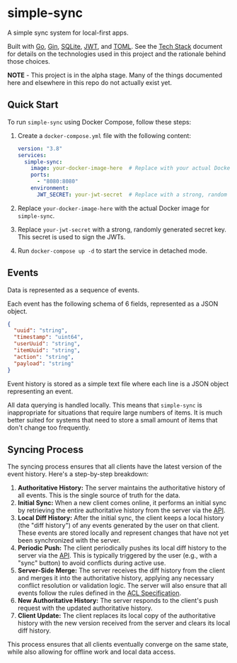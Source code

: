 # simple-sync
A simple sync system for local-first apps. 

Built with [Go](https://go.dev/), [Gin](https://github.com/gin-gonic/gin), [SQLite](https://www.sqlite.org/index.html), [JWT](https://jwt.io/), and [TOML](https://toml.io/en/). See the [Tech Stack](docs/tech-stack.md) document for details on the technologies used in this project and the rationale behind those choices.

**NOTE** - This project is in the alpha stage. Many of the things documented here and elsewhere in this repo do not actually exist yet.

## Quick Start

To run `simple-sync` using Docker Compose, follow these steps:

1.  Create a `docker-compose.yml` file with the following content:

    ```yaml
    version: "3.8"
    services:
      simple-sync:
        image: your-docker-image-here  # Replace with your actual Docker image
        ports:
          - "8080:8080"
        environment:
          JWT_SECRET: your-jwt-secret  # Replace with a strong, random secret
    ```

2.  Replace `your-docker-image-here` with the actual Docker image for `simple-sync`.
3.  Replace `your-jwt-secret` with a strong, randomly generated secret key. This secret is used to sign the JWTs.
4.  Run `docker-compose up -d` to start the service in detached mode.

## Events

Data is represented as a sequence of events.

Each event has the following schema of 6 fields, represented as a JSON object.

```json
{
  "uuid": "string",
  "timestamp": "uint64",
  "userUuid": "string",
  "itemUuid": "string",
  "action": "string",
  "payload": "string"
}
```

Event history is stored as a simple text file where each line is a JSON object representing an event.

All data querying is handled locally. This means that `simple-sync` is inappropriate for situations that require large numbers of items. It is much better suited for systems that need to store a small amount of items that don't change too frequently.

## Syncing Process

The syncing process ensures that all clients have the latest version of the event history. Here's a step-by-step breakdown:

1.  **Authoritative History:** The server maintains the authoritative history of all events. This is the single source of truth for the data.
2.  **Initial Sync:** When a new client comes online, it performs an initial sync by retrieving the entire authoritative history from the server via the [API](docs/api.md).
3.  **Local Diff History:** After the initial sync, the client keeps a local history (the "diff history") of any events generated by the user on that client. These events are stored locally and represent changes that have not yet been synchronized with the server.
4.  **Periodic Push:** The client periodically pushes its local diff history to the server via the [API](docs/api.md). This is typically triggered by the user (e.g., with a "sync" button) to avoid conflicts during active use.
5.  **Server-Side Merge:** The server receives the diff history from the client and merges it into the authoritative history, applying any necessary conflict resolution or validation logic. The server will also ensure that all events follow the rules defined in the [ACL Specification](docs/acl.md).
6.  **New Authoritative History:** The server responds to the client's push request with the updated authoritative history.
7.  **Client Update:** The client replaces its local copy of the authoritative history with the new version received from the server and clears its local diff history.

This process ensures that all clients eventually converge on the same state, while also allowing for offline work and local data access.

